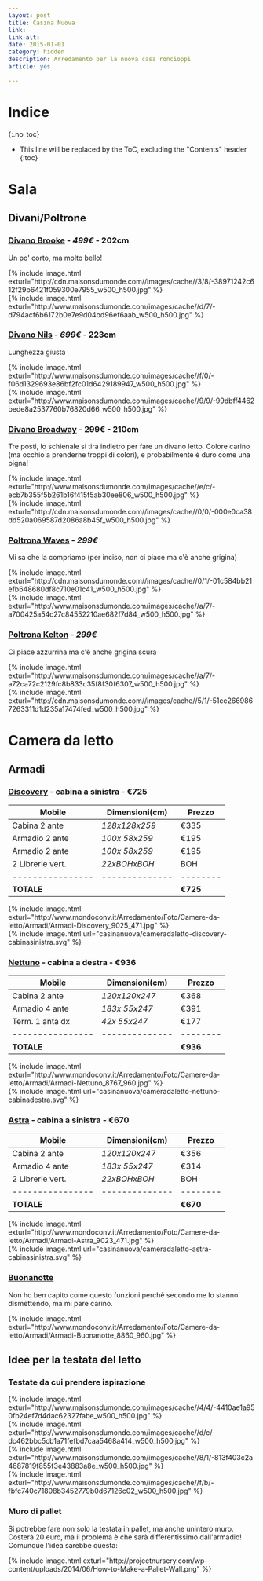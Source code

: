 ```yaml
---
layout: post
title: Casina Nuova
link: 
link-alt: 
date: 2015-01-01
category: hidden
description: Arredamento per la nuova casa roncioppi
article: yes

---
```


# Indice
{:.no_toc}

* This line will be replaced by the ToC, excluding the "Contents" header
{:toc}

# Sala

## Divani/Poltrone

### [Divano Brooke](http://www.maisonsdumonde.com/IT/it/produits/fiche/divano-grigio-chiaro-in-tessuto-3-posti-brooke-147298.htm) - *499€* - 202cm

Un po' corto, ma molto bello!

<div class="row">
  <div class="col-sm-6">
    {% include image.html exturl="http://cdn.maisonsdumonde.com//images/cache//3/8/-38971242c612f29b6421f059300e7955_w500_h500.jpg" %}
  </div>
  <div class="col-sm-6">
    {% include image.html exturl="http://www.maisonsdumonde.com/images/cache//d/7/-d794acf6b6172b0e7e9d04bd96ef6aab_w500_h500.jpg" %}
  </div>
</div>

### [Divano Nils](http://www.maisonsdumonde.com/IT/it/produits/fiche/divano-grigio-in-tessuto-3-4-posti-nils-140253.htm) - *699€* - 223cm

Lunghezza giusta

<div class="row">
  <div class="col-sm-6">
    {% include image.html exturl="http://www.maisonsdumonde.com/images/cache//f/0/-f06d1329693e86bf2fc01d6429189947_w500_h500.jpg" %}
  </div>
  <div class="col-sm-6">
    {% include image.html exturl="http://www.maisonsdumonde.com/images/cache//9/9/-99dbff4462bede8a2537760b76820d66_w500_h500.jpg" %}
  </div>
</div>

### [Divano Broadway](http://www.maisonsdumonde.com/IT/it/produits/fiche/divano-trasformabile-verde-anice-in-tessuto-3-posti-broadway-147600.htm) - 299€ - 210cm

Tre posti, lo schienale si tira indietro per fare un divano letto. Colore carino (ma occhio a prenderne troppi di colori), e probabilmente è duro come una pigna!

<div class="row">
  <div class="col-sm-6">
    {% include image.html exturl="http://www.maisonsdumonde.com/images/cache//e/c/-ecb7b355f5b261b16f415f5ab30ee806_w500_h500.jpg" %}
  </div>
  <div class="col-sm-6">
    {% include image.html exturl="http://cdn.maisonsdumonde.com//images/cache//0/0/-000e0ca38dd520a069587d2086a8b45f_w500_h500.jpg" %}
  </div>
</div>

### [Poltrona Waves](http://www.maisonsdumonde.com/IT/it/produits/fiche/poltrona-vintage-giallo-chine-in-tessuto-waves-147340.htm) - *299€*

Mi sa che la compriamo (per inciso, non ci piace ma c'è anche grigina)
<div class="row">
  <div class="col-sm-6">
    {% include image.html exturl="http://cdn.maisonsdumonde.com//images/cache//0/1/-01c584bb21efb648680df8c710e01c41_w500_h500.jpg" %}
  </div>
  <div class="col-sm-6">
    {% include image.html exturl="http://www.maisonsdumonde.com/images/cache//a/7/-a700425a54c27c84552210ae682f7d84_w500_h500.jpg" %}
  </div>
</div>

### [Poltrona Kelton](http://www.maisonsdumonde.com/IT/it/produits/fiche/poltrona-vintage-blu-petrolio-in-tessuto-kelton-147324.htm) - *299€*

Ci piace azzurrina ma c'è anche grigina scura
<div class="row">
  <div class="col-sm-6">
    {% include image.html exturl="http://www.maisonsdumonde.com/images/cache//a/7/-a72ca72c2129fc8b833c35f8f30f6307_w500_h500.jpg" %}
  </div>
  <div class="col-sm-6">
    {% include image.html exturl="http://cdn.maisonsdumonde.com//images/cache//5/1/-51ce2669867263311d1d235a17474fed_w500_h500.jpg" %}
  </div>
</div>

# Camera da letto

## Armadi

### [Discovery](http://www.mondoconv.it/Arredamento/9025/Camere-da-letto/Armadi/Armadi-Discovery-Prezzo.aspx) - cabina a sinistra - €725

  Mobile           | Dimensioni(cm) | Prezzo
  ---------------- | -------------- | --------
  Cabina 2 ante    | *128x128x259*  | €335
  Armadio 2 ante   | *100x 58x259*  | €195
  Armadio 2 ante   | *100x 58x259*  | €195
  2 Librerie vert. |  *22xBOHxBOH*  | BOH
  ---------------- | -------------- | --------
  **TOTALE**       |                | **€725**

<div class="row">
  <div class="col-sm-7">
    {% include image.html exturl="http://www.mondoconv.it/Arredamento/Foto/Camere-da-letto/Armadi/Armadi-Discovery_9025_471.jpg" %}
  </div>
  <div class="col-sm-5">
    {% include image.html url="casinanuova/cameradaletto-discovery-cabinasinistra.svg" %}
  </div>
</div>

### [Nettuno](http://www.mondoconv.it/Arredamento/8767/Camere-da-letto/Armadi/Armadi-Nettuno-Prezzo.aspx) - cabina a destra - €936

  Mobile           | Dimensioni(cm) | Prezzo
  ---------------- | -------------- | --------
  Cabina 2 ante    | *120x120x247*  | €368
  Armadio 4 ante   | *183x 55x247*  | €391
  Term. 1 anta dx  |  *42x 55x247*  | €177
  ---------------- | -------------- | --------
  **TOTALE**       |                | **€936**

<div class="row">
  <div class="col-sm-7">
    {% include image.html exturl="http://www.mondoconv.it/Arredamento/Foto/Camere-da-letto/Armadi/Armadi-Nettuno_8767_960.jpg" %}
  </div>
  <div class="col-sm-5">
    {% include image.html url="casinanuova/cameradaletto-nettuno-cabinadestra.svg" %}
  </div>
</div>

### [Astra](http://www.mondoconv.it/Arredamento/9023/Camere-da-letto/Armadi/Armadi-Astra-Prezzo.aspx) - cabina a sinistra - €670

  Mobile           | Dimensioni(cm) | Prezzo
  ---------------- | -------------- | --------
  Cabina 2 ante    | *120x120x247*  | €356
  Armadio 4 ante   | *183x 55x247*  | €314
  2 Librerie vert. |  *22xBOHxBOH*  | BOH
  ---------------- | -------------- | --------
  **TOTALE**       |                | **€670**

<div class="row">
  <div class="col-sm-7">
    {% include image.html exturl="http://www.mondoconv.it/Arredamento/Foto/Camere-da-letto/Armadi/Armadi-Astra_9023_471.jpg" %}
  </div>
  <div class="col-sm-5">
    {% include image.html url="casinanuova/cameradaletto-astra-cabinasinistra.svg" %}
  </div>
</div>

### [Buonanotte](http://www.mondoconv.it/Arredamento/8860/Camere-da-letto/Armadi/Armadi-Buonanotte-Prezzo.aspx)

Non ho ben capito come questo funzioni perchè secondo me lo stanno dismettendo, ma mi pare carino.

<div class="row">
  <div class="col-sm-offset-2 col-sm-8">
    {% include image.html exturl="http://www.mondoconv.it/Arredamento/Foto/Camere-da-letto/Armadi/Armadi-Buonanotte_8860_960.jpg" %}
  </div>
</div>

## Idee per la testata del letto

### Testate da cui prendere ispirazione

<div class="row">
  <div class="col-sm-6">
    {% include image.html exturl="http://www.maisonsdumonde.com/images/cache//4/4/-4410ae1a950fb24ef7d4dac62327fabe_w500_h500.jpg" %}
  </div>
  <div class="col-sm-6">
    {% include image.html exturl="http://www.maisonsdumonde.com/images/cache//d/c/-dc462bbc5cb1a71fefbd7caa5468a414_w500_h500.jpg" %}
  </div>
  <div class="col-sm-6">
    {% include image.html exturl="http://www.maisonsdumonde.com/images/cache//8/1/-813f403c2a4687819f855f3e43883a8e_w500_h500.jpg" %}
  </div>
  <div class="col-sm-6">
    {% include image.html exturl="http://www.maisonsdumonde.com/images/cache//f/b/-fbfc740c71808b3452779b0d67126c02_w500_h500.jpg" %}
  </div>
</div>

### Muro di pallet 

Si potrebbe fare non solo la testata in pallet, ma anche unintero muro. Costerà 20 euro, ma il problema è che sarà differentissimo dall'armadio! Comunque l'idea sarebbe questa: 

<div class="row">
  <div class="col-sm-offset-2 col-sm-8">
    {% include image.html exturl="http://projectnursery.com/wp-content/uploads/2014/06/How-to-Make-a-Pallet-Wall.png" %}
  </div>
</div>

